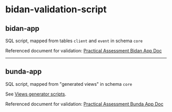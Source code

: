 # bidan-validation-script

## bidan-app
SQL script, mapped from tables `client` and `event` in schema `core`

Referenced document for validation: [Practical Assessment Bidan App Doc]

   [Practical Assessment Bidan App Doc]: <https://drive.google.com/file/d/1KUCfWX2Fe-wX9spmidbgKMmAiZtP4hLO/view?ts=60377105>

---
## bunda-app
SQL script, mapped from "generated views" in schema `core`

See [Views generator scripts].

Referenced document for validation: [Practical Assessment Bunda App Doc]

   [Views generator scripts]: <https://github.com/opensrp/opensrp-server-configs/pull/150>
   [Practical Assessment Bunda App Doc]: <https://drive.google.com/file/d/1KUCfWX2Fe-wX9spmidbgKMmAiZtP4hLO/view?ts=60377105> (The link needs to be updated)
